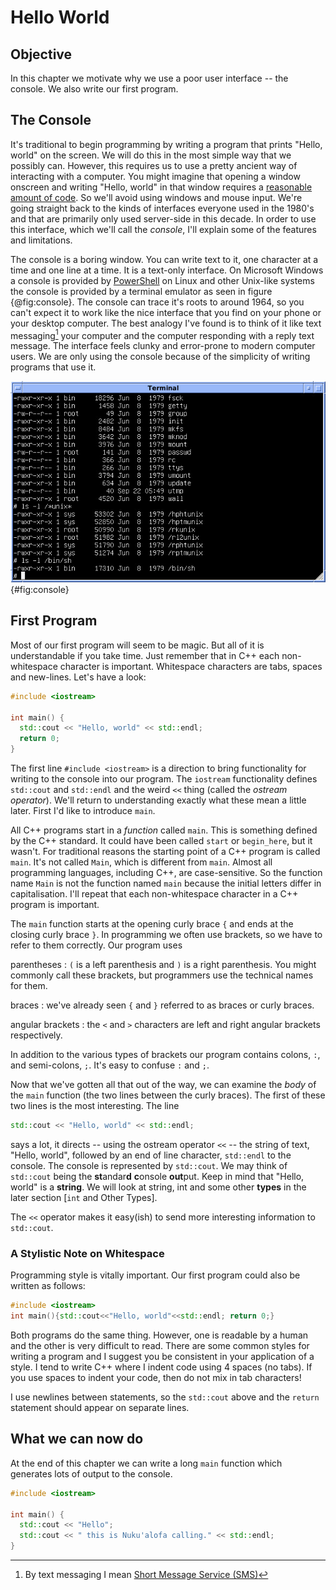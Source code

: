 
# Hello World

## Objective

In this chapter we motivate why we use a poor user interface -- the console.  We also write our first program.

## The Console

It's traditional to begin programming by writing a program that prints "Hello, world" on the screen.  We will do this in the most simple way that we possibly can.  However, this requires us to use a pretty ancient way of interacting with a computer.  You might imagine that opening a window onscreen and writing "Hello, world" in that window requires a [reasonable amount of code](https://developer.gnome.org/gtkmm-tutorial/stable/sec-helloworld.html.en).  So we'll avoid using windows and mouse input.  We're going straight back to the kinds of interfaces everyone used in the 1980's and that are primarily only used server-side in this decade.  In order to use this interface, which we'll call the *console*, I'll explain some of the features and limitations.

The console is a boring window.  You can write text to it, one character at a time and one line at a time.  It is a text-only interface.  On Microsoft Windows a console is provided by [PowerShell](https://en.wikipedia.org/wiki/Powershell) on Linux and other Unix-like systems the console is provided by a terminal emulator as seen in figure {@fig:console}.  The console can trace it's roots to around 1964, so you can't expect it to work like the nice interface that you find on your phone or your desktop computer.  The best analogy I've found is to think of it like text messaging[^sms] your computer and the computer responding with a reply text message.  The interface feels clunky and error-prone to modern computer users.  We are only using the console because of the simplicity of writing programs that use it.

![Text-only console (image [from Wikipedia](https://commons.wikimedia.org/wiki/File:Version_7_UNIX_SIMH_PDP11_Kernels_Shell.png)) ](images/Version_7_UNIX_SIMH_PDP11_Kernels_Shell.jpeg){#fig:console}

[^sms]: By text messaging I mean [Short Message Service (SMS)](https://en.wikipedia.org/wiki/SMS)

## First Program

Most of our first program will seem to be magic.  But all of it is understandable if you take time.  Just remember that in C++ each non-whitespace character is important.  Whitespace characters are tabs, spaces and new-lines.  Let's have a look:

```c++
#include <iostream>

int main() {
  std::cout << "Hello, world" << std::endl;
  return 0;
}
```

The first line `#include <iostream>` is a direction to bring functionality for writing to the console into our program.  The `iostream` functionality defines `std::cout` and `std::endl` and the weird `<<` thing (called the *ostream operator*).  We'll return to understanding exactly what these mean a little later.  First I'd like to introduce `main`.

All C++ programs start in a _function_ called `main`.  This is something defined by the C++ standard.  It could have been called `start` or `begin_here`, but it wasn't.  For traditional reasons the starting point of a C++ program is called `main`.  It's not called `Main`, which is different from `main`.  Almost all programming languages, including C++, are case-sensitive.  So the function name `Main` is not the function named `main` because the initial letters differ in capitalisation.  I'll repeat that each non-whitespace character in a C++ program is important.

The `main` function starts at the opening curly brace `{` and ends at the closing curly brace `}`.  In programming we often use brackets, so we have to refer to them correctly.  Our program uses

parentheses
: `(` is a left parenthesis and `)` is a right parenthesis.  You might commonly call these brackets, but programmers use the technical names for them.

braces
: we've already seen `{` and `}` referred to as braces or curly braces.

angular brackets
: the `<` and `>` characters are left and right angular brackets respectively.

In addition to the various types of brackets our program contains colons, `:`, and semi-colons, `;`.  It's easy to confuse `:` and `;`.

Now that we've gotten all that out of the way, we can examine the *body* of the `main` function (the two lines between the curly braces).  The first of these two lines is the most interesting.  The line

```c++
std::cout << "Hello, world" << std::endl;
```

says a lot, it directs -- using the ostream operator `<<` -- the string of text, "Hello, world", followed by an end of line character, `std::endl` to the console.  The console is represented by `std::cout`.  We may think of `std::cout` being the **st**andar**d** **c**onsole **out**put.  Keep in mind that "Hello, world" is a **string**.  We will look at string, int and some other **types** in the later section [`int` and Other Types].

The `<<` operator makes it easy(ish) to send more interesting information to `std::cout`.

<!--- ␣ -->

### A Stylistic Note on Whitespace

Programming style is vitally important.  Our first program could also be written as follows:

```c++
#include <iostream>
int main(){std::cout<<"Hello, world"<<std::endl; return 0;}
```

Both programs do the same thing.  However, one is readable by a human and the other is very difficult to read.  There are some common styles for writing a program and I suggest you be consistent in your application of a style.  I tend to write C++ where I indent code using 4 spaces (no tabs).  If you use spaces to indent your code, then do not mix in tab characters!

I use newlines between statements, so the `std::cout` above and the `return` statement should appear on separate lines.

## What we can now do

At the end of this chapter we can write a long `main` function which generates lots of output to the console.

```c++
#include <iostream>

int main() {
  std::cout << "Hello";
  std::cout << " this is Nuku'alofa calling." << std::endl;
}
```
